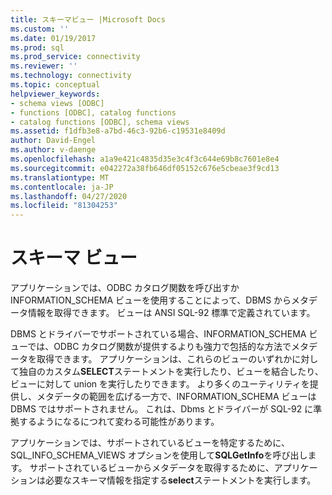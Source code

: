 ```yaml
---
title: スキーマビュー |Microsoft Docs
ms.custom: ''
ms.date: 01/19/2017
ms.prod: sql
ms.prod_service: connectivity
ms.reviewer: ''
ms.technology: connectivity
ms.topic: conceptual
helpviewer_keywords:
- schema views [ODBC]
- functions [ODBC], catalog functions
- catalog functions [ODBC], schema views
ms.assetid: f1dfb3e8-a7bd-46c3-92b6-c19531e8409d
author: David-Engel
ms.author: v-daenge
ms.openlocfilehash: a1a9e421c4835d35e3c4f3c644e69b8c7601e8e4
ms.sourcegitcommit: e042272a38fb646df05152c676e5cbeae3f9cd13
ms.translationtype: MT
ms.contentlocale: ja-JP
ms.lasthandoff: 04/27/2020
ms.locfileid: "81304253"
---
```

# <a name="schema-views"></a>スキーマ ビュー
アプリケーションでは、ODBC カタログ関数を呼び出すか INFORMATION_SCHEMA ビューを使用することによって、DBMS からメタデータ情報を取得できます。 ビューは ANSI SQL-92 標準で定義されています。  
  
 DBMS とドライバーでサポートされている場合、INFORMATION_SCHEMA ビューでは、ODBC カタログ関数が提供するよりも強力で包括的な方法でメタデータを取得できます。 アプリケーションは、これらのビューのいずれかに対して独自のカスタム**SELECT**ステートメントを実行したり、ビューを結合したり、ビューに対して union を実行したりできます。 より多くのユーティリティを提供し、メタデータの範囲を広げる一方で、INFORMATION_SCHEMA ビューは DBMS ではサポートされません。 これは、Dbms とドライバーが SQL-92 に準拠するようになるにつれて変わる可能性があります。  
  
 アプリケーションでは、サポートされているビューを特定するために、SQL_INFO_SCHEMA_VIEWS オプションを使用して**SQLGetInfo**を呼び出します。 サポートされているビューからメタデータを取得するために、アプリケーションは必要なスキーマ情報を指定する**select**ステートメントを実行します。

